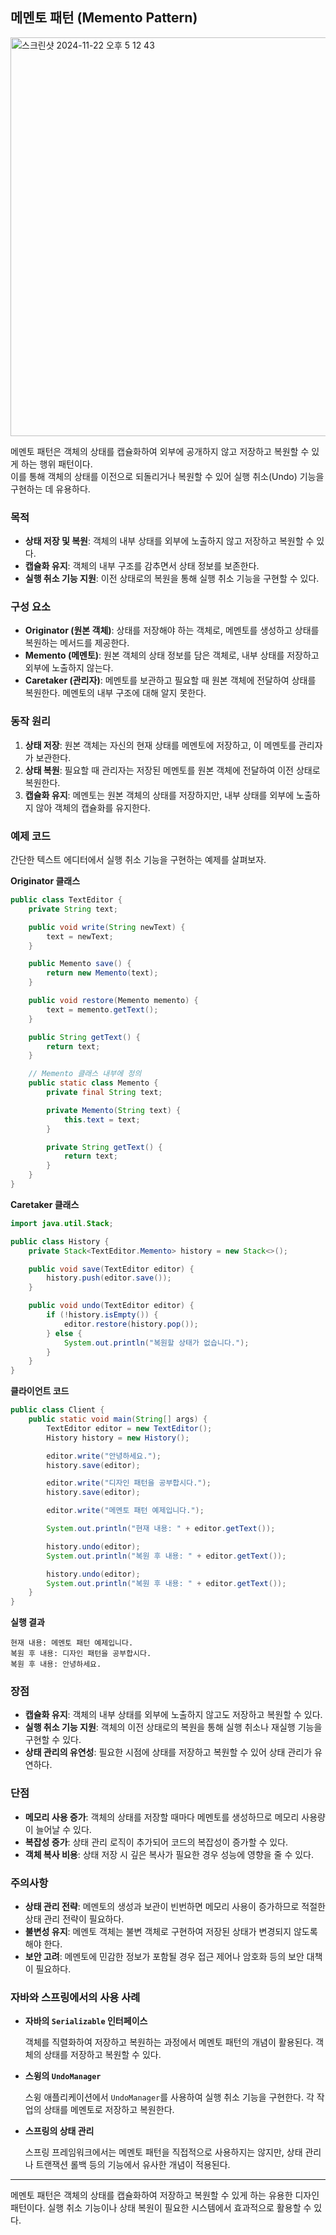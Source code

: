 ## 메멘토 패턴 (Memento Pattern)
<img width="638" alt="스크린샷 2024-11-22 오후 5 12 43" src="https://github.com/user-attachments/assets/377b7057-812b-471f-9cbf-26f690609b5e">

메멘토 패턴은 객체의 상태를 캡슐화하여 외부에 공개하지 않고 저장하고 복원할 수 있게 하는 행위 패턴이다.  
이를 통해 객체의 상태를 이전으로 되돌리거나 복원할 수 있어 실행 취소(Undo) 기능을 구현하는 데 유용하다.

### 목적

- **상태 저장 및 복원**: 객체의 내부 상태를 외부에 노출하지 않고 저장하고 복원할 수 있다.
- **캡슐화 유지**: 객체의 내부 구조를 감추면서 상태 정보를 보존한다.
- **실행 취소 기능 지원**: 이전 상태로의 복원을 통해 실행 취소 기능을 구현할 수 있다.

### 구성 요소

- **Originator (원본 객체)**: 상태를 저장해야 하는 객체로, 메멘토를 생성하고 상태를 복원하는 메서드를 제공한다.
- **Memento (메멘토)**: 원본 객체의 상태 정보를 담은 객체로, 내부 상태를 저장하고 외부에 노출하지 않는다.
- **Caretaker (관리자)**: 메멘토를 보관하고 필요할 때 원본 객체에 전달하여 상태를 복원한다. 메멘토의 내부 구조에 대해 알지 못한다.

### 동작 원리

1. **상태 저장**: 원본 객체는 자신의 현재 상태를 메멘토에 저장하고, 이 메멘토를 관리자가 보관한다.
2. **상태 복원**: 필요할 때 관리자는 저장된 메멘토를 원본 객체에 전달하여 이전 상태로 복원한다.
3. **캡슐화 유지**: 메멘토는 원본 객체의 상태를 저장하지만, 내부 상태를 외부에 노출하지 않아 객체의 캡슐화를 유지한다.

### 예제 코드

간단한 텍스트 에디터에서 실행 취소 기능을 구현하는 예제를 살펴보자.

**Originator 클래스**

```java
public class TextEditor {
    private String text;

    public void write(String newText) {
        text = newText;
    }

    public Memento save() {
        return new Memento(text);
    }

    public void restore(Memento memento) {
        text = memento.getText();
    }

    public String getText() {
        return text;
    }

    // Memento 클래스 내부에 정의
    public static class Memento {
        private final String text;

        private Memento(String text) {
            this.text = text;
        }

        private String getText() {
            return text;
        }
    }
}
```

**Caretaker 클래스**

```java
import java.util.Stack;

public class History {
    private Stack<TextEditor.Memento> history = new Stack<>();

    public void save(TextEditor editor) {
        history.push(editor.save());
    }

    public void undo(TextEditor editor) {
        if (!history.isEmpty()) {
            editor.restore(history.pop());
        } else {
            System.out.println("복원할 상태가 없습니다.");
        }
    }
}
```

**클라이언트 코드**

```java
public class Client {
    public static void main(String[] args) {
        TextEditor editor = new TextEditor();
        History history = new History();

        editor.write("안녕하세요.");
        history.save(editor);

        editor.write("디자인 패턴을 공부합시다.");
        history.save(editor);

        editor.write("메멘토 패턴 예제입니다.");

        System.out.println("현재 내용: " + editor.getText());

        history.undo(editor);
        System.out.println("복원 후 내용: " + editor.getText());

        history.undo(editor);
        System.out.println("복원 후 내용: " + editor.getText());
    }
}
```

**실행 결과**

```
현재 내용: 메멘토 패턴 예제입니다.
복원 후 내용: 디자인 패턴을 공부합시다.
복원 후 내용: 안녕하세요.
```

### 장점

- **캡슐화 유지**: 객체의 내부 상태를 외부에 노출하지 않고도 저장하고 복원할 수 있다.
- **실행 취소 기능 지원**: 객체의 이전 상태로의 복원을 통해 실행 취소나 재실행 기능을 구현할 수 있다.
- **상태 관리의 유연성**: 필요한 시점에 상태를 저장하고 복원할 수 있어 상태 관리가 유연하다.

### 단점

- **메모리 사용 증가**: 객체의 상태를 저장할 때마다 메멘토를 생성하므로 메모리 사용량이 늘어날 수 있다.
- **복잡성 증가**: 상태 관리 로직이 추가되어 코드의 복잡성이 증가할 수 있다.
- **객체 복사 비용**: 상태 저장 시 깊은 복사가 필요한 경우 성능에 영향을 줄 수 있다.

### 주의사항

- **상태 관리 전략**: 메멘토의 생성과 보관이 빈번하면 메모리 사용이 증가하므로 적절한 상태 관리 전략이 필요하다.
- **불변성 유지**: 메멘토 객체는 불변 객체로 구현하여 저장된 상태가 변경되지 않도록 해야 한다.
- **보안 고려**: 메멘토에 민감한 정보가 포함될 경우 접근 제어나 암호화 등의 보안 대책이 필요하다.

### 자바와 스프링에서의 사용 사례

- **자바의 `Serializable` 인터페이스**

  객체를 직렬화하여 저장하고 복원하는 과정에서 메멘토 패턴의 개념이 활용된다. 객체의 상태를 저장하고 복원할 수 있다.

- **스윙의 `UndoManager`**

  스윙 애플리케이션에서 `UndoManager`를 사용하여 실행 취소 기능을 구현한다. 각 작업의 상태를 메멘토로 저장하고 복원한다.

- **스프링의 상태 관리**

  스프링 프레임워크에서는 메멘토 패턴을 직접적으로 사용하지는 않지만, 상태 관리나 트랜잭션 롤백 등의 기능에서 유사한 개념이 적용된다.

---

메멘토 패턴은 객체의 상태를 캡슐화하여 저장하고 복원할 수 있게 하는 유용한 디자인 패턴이다. 실행 취소 기능이나 상태 복원이 필요한 시스템에서 효과적으로 활용할 수 있다.

